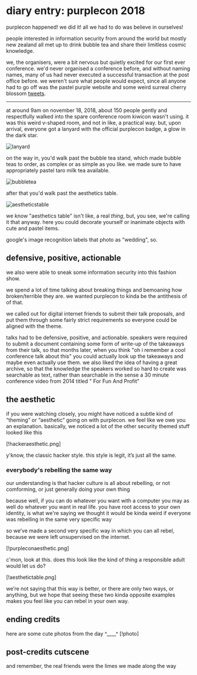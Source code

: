 # diary entry: purplecon 2018

purplecon happened! we did it! all we had to do was believe in ourselves!

people interested in information security from around the world but mostly new zealand all met up to drink bubble tea and share their limitless cosmic knowledge.

we, the organisers, were a bit nervous but quietly excited for our first ever conference. we'd never organised a conference before, and without naming names, many of us had never executed a successful transaction at the post office before. we weren't sure what people would expect, since all anyone had to go off was the pastel purple website and some weird surreal cherry blossom [tweets](#).

--------

at around 9am on november 18, 2018, about 150 people gently and respectfully walked into the spare conference room kiwicon wasn't using. it was this weird v-shaped room, and not in like, a practical way. but, upon arrival, everyone got a lanyard with the official purplecon badge, a glow in the dark star.

![lanyard](/img/lanyard.png)

on the way in, you'd walk past the bubble tea stand, which made bubble teas to order, as complex or as simple as you like. we made sure to have appropriately pastel taro milk tea available.

![bubbletea](/img/bubbletea.png)

after that you'd walk past the aesthetics table.

![aestheticstable](/img/aestheticstable.png)

we know "aesthetics table" isn't like, a real _thing_, but, you see, we're calling it that anyway. here you could decorate yourself or inanimate objects with cute and pastel items.

google's image recognition labels that photo as "wedding", so.

## defensive, positive, actionable

we also were able to sneak some information security into this fashion show.

we spend a lot of time talking about breaking things and bemoaning how broken/terrible they are. we wanted purplecon to kinda be the antithesis of of that.

we called out for digital internet friends to submit their talk proposals, and put them through some fairly strict requirements so everyone could be aligned with the theme.

talks had to be defensive, positive, and actionable. speakers were required to submit a document containing some form of write-up of the takeaways from their talk, so that months later, when you think "oh i remember a cool conference talk about this" you could actually look up the takeaways and maybe even actually use them. we also liked the idea of having a great archive, so that the knowledge the speakers worked so hard to create was searchable as text, rather than searchable in the sense a 30 minute conference video from 2014 titled "<topic> For Fun And Profit"


## the aesthetic
if you were watching closely, you might have noticed a subtle kind of “theming” or “aesthetic” going on with purplecon. we feel like we owe you an explanation. basically, we noticed a lot of the other security themed stuff looked like this

[!hackeraesthetic.png]

y'know, the classic hacker style. this style is legit, it’s just all the same.

### everybody's rebelling the same way
our understanding is that hacker culture is all about rebelling, or not comforming, or just generally doing your own thing

because well, if you can do whatever you want with a computer you may as well do whatever you want in real life.
you have root access to your own identity, is what we're saying <sunglasses emoji>
we thought it would be kinda weird if everyone was rebelling in the same very specific way

so we’ve made a second very specific way in which you can all rebel, because we were left unsupervised on the internet.

[!purpleconaesthetic.png]

c'mon, look at this. does this look like the kind of thing a responsible adult would let us do?

[!aesthetictable.png]

<html embed tweet>

we’re not saying that this way is better, or there are only two ways, or anything, but we hope that seeing these two kinda opposite examples makes you feel like you can rebel in your own way.


## ending credits

here are some cute photos from the day ^____^
[!photo]

## post-credits cutscene
and remember, the real friends were the limes we made along the way
